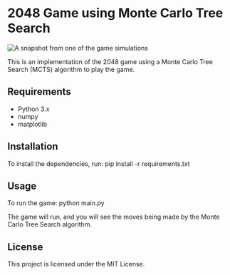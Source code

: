 # 2048 Game using Monte Carlo Tree Search


![A snapshot from one of the game simulations](example_game.gif)

This is an implementation of the 2048 game using a Monte Carlo Tree Search (MCTS) algorithm to play the game.

## Requirements
- Python 3.x
- numpy
- matplotlib

## Installation
To install the dependencies, run:
pip install -r requirements.txt

## Usage
To run the game:
python main.py

The game will run, and you will see the moves being made by the Monte Carlo Tree Search algorithm.

## License
This project is licensed under the MIT License.
